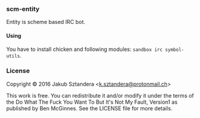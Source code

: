 ### scm-entity
Entity is scheme based IRC bot.

#### Using
You have to install chicken and following modules: `sandbox irc symbol-utils`.

### License

Copyright © 2016 Jakub Sztandera \<k.sztandera@protonmail.ch\>

This work is free. You can redistribute it and/or modify it under the
terms of the Do What The Fuck You Want To But It's Not My Fault, Version1
as published by Ben McGinnes. See the LICENSE file for more details.


